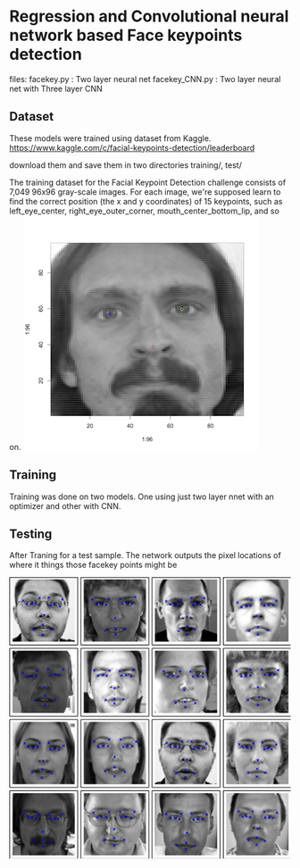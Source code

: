 Regression and Convolutional neural network based Face keypoints detection
=============

files:
facekey.py : Two layer neural net
facekey_CNN.py : Two layer neural net with Three layer CNN

## Dataset

These models were trained using dataset from Kaggle.
https://www.kaggle.com/c/facial-keypoints-detection/leaderboard

download them and save them in two directories training/, test/

The training dataset for the Facial Keypoint Detection challenge consists of 7,049 96x96 gray-scale images. For each image, we're supposed learn to find the correct position (the x and y coordinates) of 15 keypoints, such as left_eye_center, right_eye_outer_corner, mouth_center_bottom_lip, and so on.
![Alt text](images/input.png?raw=true "Training with key points")

## Training
Training was done on two models. One using just two layer nnet with an optimizer and other with CNN. 

## Testing

After Traning for a test sample. The network outputs the pixel locations of where it things those facekey points might be

![Alt text](images/output.png?raw=true "Testing on samples")
